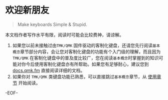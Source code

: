 # 欢迎新朋友

> Make keyboards Simple & Stupid.

本文档作者写作水平有限，阅读时可能会比较费神，请谅解。

1. 如果您以前未接触过由`TMK/QMK` 固件驱动的客制化键盘，还请您先行阅读`基本概念`章节部分内容，会让您对客制化键盘的功能有个入门级的理解，而且因为 `TMK/QMK` 在客制化键盘中的普及度比较广，您在阅读`基本概念`时掌握到的知识可能对你今后使用客制化键盘亦有所帮助。如果您有足够耐心，建议您到 [docs.qmk.fm](https://docs.qmk.fm/#/zh-cn/) 直接阅读详细的文档。
2. 如果你对 `TMK/QMK` 类键盘功能已熟悉，可以直接跳过`基本概念`章节，从 [使用章节](requirement) 开始阅读。

-EOF-
